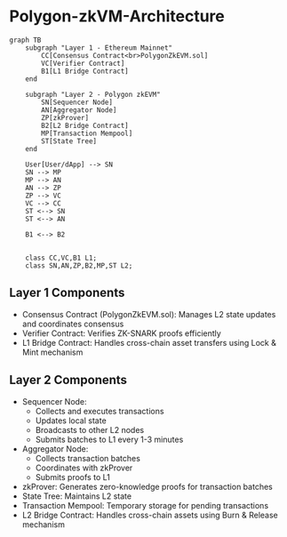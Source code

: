 # Polygon-zkVM-Architecture


```mermaid
graph TB
    subgraph "Layer 1 - Ethereum Mainnet"
        CC[Consensus Contract<br>PolygonZkEVM.sol]
        VC[Verifier Contract]
        B1[L1 Bridge Contract]
    end

    subgraph "Layer 2 - Polygon zkEVM"
        SN[Sequencer Node]
        AN[Aggregator Node]
        ZP[zkProver]
        B2[L2 Bridge Contract]
        MP[Transaction Mempool]
        ST[State Tree]
    end

    User[User/dApp] --> SN
    SN --> MP
    MP --> AN
    AN --> ZP
    ZP --> VC
    VC --> CC
    ST <--> SN
    ST <--> AN
    
    B1 <--> B2

    
    class CC,VC,B1 L1;
    class SN,AN,ZP,B2,MP,ST L2;
```

## Layer 1 Components
- Consensus Contract (PolygonZkEVM.sol): Manages L2 state updates and coordinates consensus
- Verifier Contract: Verifies ZK-SNARK proofs efficiently
- L1 Bridge Contract: Handles cross-chain asset transfers using Lock & Mint mechanism

## Layer 2 Components
- Sequencer Node:
  - Collects and executes transactions
  - Updates local state
  - Broadcasts to other L2 nodes
  - Submits batches to L1 every 1-3 minutes
- Aggregator Node:
  - Collects transaction batches
  - Coordinates with zkProver
  - Submits proofs to L1
- zkProver: Generates zero-knowledge proofs for transaction batches
- State Tree: Maintains L2 state
- Transaction Mempool: Temporary storage for pending transactions
- L2 Bridge Contract: Handles cross-chain assets using Burn & Release mechanism
